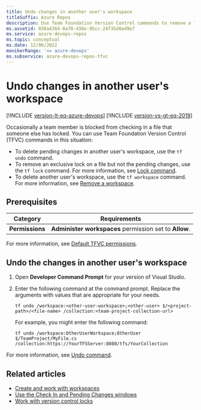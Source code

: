 ```yaml
---
title: Undo changes in another user's workspace
titleSuffix: Azure Repos
description: Use Team Foundation Version Control commands to remove a lock that another user has placed on a file or to delete the workspace of another user.
ms.assetid: 038a4364-0a70-436e-95cc-24735d0ad9e7
ms.service: azure-devops-repos
ms.topic: conceptual
ms.date: 12/06/2022
monikerRange: '<= azure-devops'
ms.subservice: azure-devops-repos-tfvc
---
```



# Undo changes in another user's workspace

[!INCLUDE [version-lt-eq-azure-devops](../../includes/version-lt-eq-azure-devops.md)]
[!INCLUDE [version-vs-gt-eq-2019](../../includes/version-vs-gt-eq-2019.md)] 
 
Occasionally a team member is blocked from checking in a file that someone else has locked. You can use Team Foundation Version Control (TFVC) commands in this situation:

- To delete pending changes in another user's workspace, use the `tf undo` command.
- To remove an exclusive lock on a file but not the pending changes, use the `tf lock` command. For more information, see [Lock command](lock-command.md).
- To delete another user's workspace, use the `tf workspace` command. For more information, see [Remove a workspace](/previous-versions/ms245474(v=vs.110)).

## Prerequisites

| Category | Requirements |
|--------------|-------------|
|**Permissions**|**Administer workspaces** permission set to **Allow**. |

For more information, see [Default TFVC permissions](../../organizations/security/default-tfvc-permissions.md).

## Undo the changes in another user's workspace

1. Open **Developer Command Prompt** for your version of Visual Studio.

1. Enter the following command at the command prompt. Replace the arguments with values that are appropriate for your needs.

   `tf undo /workspace:<other-user-workspace>;<other-user> $/<project-path>/<file-name> /collection:<team-project-collection-url>`

   For example, you might enter the following command:

   `tf undo /workspace:OtherUserWorkspace;OtherUser $/TeamProject/MyFile.cs /collection:https://YourTFSServer:8080/tfs/YourCollection`

For more information, see [Undo command](undo-command.md).

## Related articles

- [Create and work with workspaces](create-work-workspaces.md)
- [Use the Check In and Pending Changes windows](develop-code-manage-pending-changes.md)
- [Work with version control locks](work-version-control-locks.md)

 